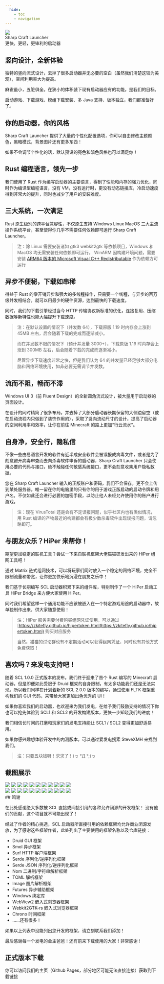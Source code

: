 ```yaml
---
  hide:
    - toc
    - navigation
---
```


<link rel="stylesheet" href="assets/index.css" />

<div class="title">
    
<img src="assets/scl-icon.svg" />

<div>
  <div class="name">Sharp Craft Launcher</div>
  <div>更快，更轻，更锋利的启动器</div>
</div>

</div>

## 竖向设计，全新体验

独特的竖向流式设计，去掉了很多启动器并无必要的空白（虽然我们清楚这较为美观），空间利用率大为提高。

麻雀虽小，五脏俱全。在狭小的体积装下现有启动器应有的功能，是我们的目标。

启动游戏、下载游戏、模组下载安装、多 Java 支持、版本独立，我们都准备好了。

## 你的启动器，你的风格

Sharp Craft Launcher 提供了大量的个性化配置选项，你可以自由修改主题颜色，黑暗模式，背景图片还有更多东西！

如果不会调节个性化的话，默认预设的亮色和暗色风格也可以满足你！

## Rust 编程语言，领先一步

我们使用了 Rust 作为编写启动器的主要语言，得到了性能和内存的强力优化，同时作为编译型编程语言，没有 VM，没有运行时，更没有动态链接库，冷启动速度得到非常大的提升，同时也减少了用户的安装难度。

## 三大系统，一次满足

Rust 原生级别的跨平台兼容性，不仅原生支持 Windows Linux MacOS 三大主流操作系统平台，甚至使得你几乎不需要任何依赖即可运行 Sharp Craft Launcher。

> 注：除 Linux 需要安装诸如 gtk3 webkit2gtk 等依赖项目，Windows 和 MacOS 均无需安装任何依赖即可运行。
> WinARM 因构建环境问题，需要安装 [ARM64 版本的 Microsoft Visual C++ Redistributable](https://aka.ms/vs/17/release/vc_redist.arm64.exe) 作为依赖方可运行

## 异步不便秘，下载如串稀

得益于 Rust 的零开销异步和强大的多线程操作，只需要一个线程，与异步的百万级并发相结合，就可以用最少的硬件资源，达到最快的下载速度。

同时，我们的下载引擎经过当今 HTTP 传输协议新标准的优化，连接复用、压缩数据等新特性也能大幅提升下载速度。

> 注：在默认设置的情况下（并发数 64），下载原版 1.19 时内存会上涨到 45MB 左右，后会随着下载的完成而逐渐减小。
>
> 而在并发数不限的情况下（预计并发量 3000+），下载原版 1.19 时内存会上涨到 300MB 左右，后会随着下载的完成而逐渐减小。
>
> 尽管异步下载速度非常之快，但是我们认为 64 的并发量已经足够大部分电脑和网络环境使用，如非必要无需调节并发数。

## 流而不阻，畅而不滞

Windows UI 3（前 Fluent Design）的全新圆角流式设计，被大量用于启动器的页面设计。

在设计的同时精简了很多布局，并去掉了大部分启动器长期保留的大侧边留空（或在启动流程内只做到了装饰作用的），采取了竖向流动尺寸的设计，提高了启动器的空间利用率和效率，让你在前往 Minecraft 的路上更加“行云流水”。

## 自身净，安全行，隐私信

不像一些由易语言开发的软件有近半成安全软件会被误报成病毒文件，或者是为了刻意避开病毒审查而去向杀毒软件申诉的启动器，Sharp Craft Launcher 只会使用必要的代码与接口，绝不触碰任何敏感系统接口，更不会刻意收集用户隐私数据。

您在 Sharp Craft Launcher 输入的正版账户和密码，我们不会保存，更不会上传到某处服务器。唯一留在你的电脑里的只有你的用于游戏正版启动的启动令牌和用户名，不仅如此还会进行必要的加密手段，以防止他人未经允许使用你的账户进行游戏。

> 注：现在 VirusTotal 还是会有不定误报问题，似乎社区内也有类似情况，用 Rust 编译的产物最近的构建都会有极少数杀毒软件出现误报问题，请忽略即可。

## 与朋友众乐？HiPer 来帮你！

期望更加稳定的联机工具？尝试一下来自联机框架大佬猫猫研发出来的 HiPer 组网工具吧！

通过 Matrix 链式组网技术，可以将玩家们同时放入一个稳定的网络环境，完全不限制流量和带宽，让你更加快乐地沉浸在朋友之乐中！

我们基于长期编写 SCL 启动器积累下来的组件库，特别制作了一个 HiPer 启动工具 HiPer Bridge 来方便大家使用 HiPer。

同时我们希望这样一个通用功能不应该被嵌入在一个特定游戏用途的启动器中，故单独制作出来，供大家随意使用！

> 注：HiPer 服务需要付费购买组网凭证使用，可以通过 [https://zkitefly.github.io/hipertoken.html(https://zkitefly.github.io/hipertoken.html) 购买对应服务
>
> 当然，猫猫的讨论群也有不定期活动可以获得组网凭证，同时也有其他方式免费获取！

## 喜欢吗？来发电支持吧！

随着 SCL 1.0.0 正式版本的发布，我们终于迎来了首个 Rust 编写的 Minecraft 启动器。但是即便如此受限于 Druid 框架的自身限制，有太多功能我们还是无法实现。所以我们同样在计划着新的 SCL 2.0.0 版本的编写，通过使用 FLTK 框架重构我们的 GUI 代码，来带给大家更加出色优秀的 UI！

如果你喜欢我们的启动器，也欢迎来为我们发电，在给予我们鼓励支持的情况下你也可以抢先体验到 SCL1 和 SCL2 的开发构建版本，更快一步知晓我们的进度！

我们相信长时间的打磨和玩家们的发电支持能让 SCL1 / SCL2 变得更加舒适易用。

如果你感兴趣想体验开发中的内测版本，可以通过爱发电搜索 SteveXMH 来找到我们。

> 注：只要五块钱呀！求求了！(っ °Д °;)っ

## 截图展示

<div class="showcase">

<img src="./assets/showcase-1.png">
<img src="./assets/showcase-2.png">
<img src="./assets/showcase-3.png">
<img src="./assets/showcase-4.png">
<img src="./assets/showcase-5.png">
<img src="./assets/showcase-6.png">
<img src="./assets/showcase-7.png">
<img src="./assets/showcase-8.png">
<img src="./assets/showcase-9.png">
<img src="./assets/showcase-10.png">
<img src="./assets/showcase-11.png">

</div>

<div class="showcase mac">

<img src="./assets/showcase-mac-1.png">
<img src="./assets/showcase-mac-2.png">
<img src="./assets/showcase-mac-3.png">
<img src="./assets/showcase-mac-4.png">
<img src="./assets/showcase-mac-5.png">
<img src="./assets/showcase-mac-6.png">
<img src="./assets/showcase-mac-7.png">
<img src="./assets/showcase-mac-8.png">
<img src="./assets/showcase-mac-9.png">
<img src="./assets/showcase-mac-10.png">
<img src="./assets/showcase-mac-11.png">

</div>
## 鸣谢

在此处感谢绝大多数被 SCL 直接或间接引用的各种允许闭源的开发框架！
没有他们的贡献，这个项目就不可能出现了！

经过了作者的精心挑选，SCL 启动器所直接引用的依赖框架均允许商业闭源发放，为了感谢这些框架作者，此处列出了主要使用的框架名称以及仓库链接：

- Druid GUI 框架
- Smol 异步框架
- Surf HTTP 客户端框架
- Serde 序列化/逆序列化框架
- Serde JSON 序列化/逆序列化框架
- Nom 二进制/字符串解析框架
- TOML 解析框架
- Image 图片解析框架
- Futures 异步辅助框架
- Windows 绑定库
- WebView2 嵌入式浏览器框架
- Webkit2GTK-rs 嵌入式浏览器框架
- Chrono 时间框架
- ……还有很多！

如果以上列表中没能列出您开发的框架，请立刻联系我们添加！

最后感谢每一个发电的金主爸爸！还有前来下载使用的大家！非常感谢！

## 正式版本下载

你可以访问我们的主页（Github Pages，部分地区可能无法直接连接）获取到下载链接

<!-- 为了不让标题改变留一个空标题在底下 -->
# 
